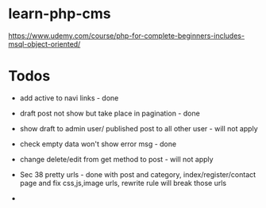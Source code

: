 # learn-php-cms

https://www.udemy.com/course/php-for-complete-beginners-includes-msql-object-oriented/

# Todos

- add active to navi links - done
- draft post not show but take place in pagination - done
- show draft to admin user/ published post to all other user - will not apply
- check empty data won't show error msg - done

- change delete/edit from get method to post - will not apply
- Sec 38 pretty urls - done with post and category, index/register/contact page and fix css,js,image urls, rewrite rule will break those urls
- 